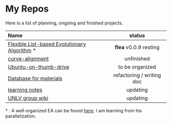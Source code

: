 # My Repos

Here is a list of planning, ongoing and finished projects.

| Name                                               |          status           |
| :------------------------------------------------- | :-----------------------: |
| [Flexible List-based Evolutionary Algorithm][1] \* |  **flea** v0.0.9 resting  |
| [curve-alignment][2]                               |        unfinished         |
| [Ubuntu-on-thumb-drive][3]                         |      to be organized      |
| [Database for materials][4]                        | refactoring / writing doc |
| [learning notes][5]                                |         updating          |
| [UNLV group wiki][6]                               |         updating          |


[1]:https://github.com/yk-liu/flea
[2]:https://github.com/yk-liu/curve-alignment
[3]:https://github.com/yk-liu/Ubuntu-on-thumb-drive
[4]:https://github.com/yk-liu/database
[5]:https://github.com/yk-liu/learning-notes
[6]:https://github.com/yk-liu/CMS/wiki

 \* :  A well organized EA can be found [here](https://github.com/PytLab/gaft). I am learning from his parallelization.

